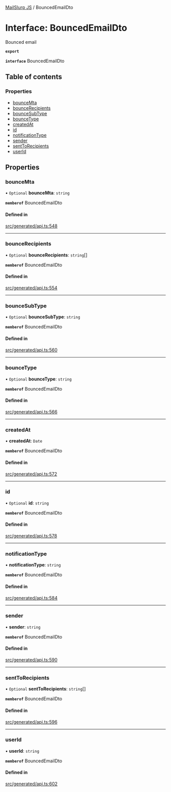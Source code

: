 [MailSlurp JS](../README.md) / BouncedEmailDto

# Interface: BouncedEmailDto

Bounced email

**`export`**

**`interface`** BouncedEmailDto

## Table of contents

### Properties

- [bounceMta](BouncedEmailDto.md#bouncemta)
- [bounceRecipients](BouncedEmailDto.md#bouncerecipients)
- [bounceSubType](BouncedEmailDto.md#bouncesubtype)
- [bounceType](BouncedEmailDto.md#bouncetype)
- [createdAt](BouncedEmailDto.md#createdat)
- [id](BouncedEmailDto.md#id)
- [notificationType](BouncedEmailDto.md#notificationtype)
- [sender](BouncedEmailDto.md#sender)
- [sentToRecipients](BouncedEmailDto.md#senttorecipients)
- [userId](BouncedEmailDto.md#userid)

## Properties

### bounceMta

• `Optional` **bounceMta**: `string`

**`memberof`** BouncedEmailDto

#### Defined in

[src/generated/api.ts:548](https://github.com/mailslurp/mailslurp-client/blob/1460b4d/src/generated/api.ts#L548)

___

### bounceRecipients

• `Optional` **bounceRecipients**: `string`[]

**`memberof`** BouncedEmailDto

#### Defined in

[src/generated/api.ts:554](https://github.com/mailslurp/mailslurp-client/blob/1460b4d/src/generated/api.ts#L554)

___

### bounceSubType

• `Optional` **bounceSubType**: `string`

**`memberof`** BouncedEmailDto

#### Defined in

[src/generated/api.ts:560](https://github.com/mailslurp/mailslurp-client/blob/1460b4d/src/generated/api.ts#L560)

___

### bounceType

• `Optional` **bounceType**: `string`

**`memberof`** BouncedEmailDto

#### Defined in

[src/generated/api.ts:566](https://github.com/mailslurp/mailslurp-client/blob/1460b4d/src/generated/api.ts#L566)

___

### createdAt

• **createdAt**: `Date`

**`memberof`** BouncedEmailDto

#### Defined in

[src/generated/api.ts:572](https://github.com/mailslurp/mailslurp-client/blob/1460b4d/src/generated/api.ts#L572)

___

### id

• `Optional` **id**: `string`

**`memberof`** BouncedEmailDto

#### Defined in

[src/generated/api.ts:578](https://github.com/mailslurp/mailslurp-client/blob/1460b4d/src/generated/api.ts#L578)

___

### notificationType

• **notificationType**: `string`

**`memberof`** BouncedEmailDto

#### Defined in

[src/generated/api.ts:584](https://github.com/mailslurp/mailslurp-client/blob/1460b4d/src/generated/api.ts#L584)

___

### sender

• **sender**: `string`

**`memberof`** BouncedEmailDto

#### Defined in

[src/generated/api.ts:590](https://github.com/mailslurp/mailslurp-client/blob/1460b4d/src/generated/api.ts#L590)

___

### sentToRecipients

• `Optional` **sentToRecipients**: `string`[]

**`memberof`** BouncedEmailDto

#### Defined in

[src/generated/api.ts:596](https://github.com/mailslurp/mailslurp-client/blob/1460b4d/src/generated/api.ts#L596)

___

### userId

• **userId**: `string`

**`memberof`** BouncedEmailDto

#### Defined in

[src/generated/api.ts:602](https://github.com/mailslurp/mailslurp-client/blob/1460b4d/src/generated/api.ts#L602)
